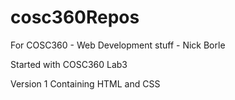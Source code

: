# cosc360Repos
For COSC360 - Web Development stuff - Nick Borle

Started with COSC360 Lab3

Version 1 Containing HTML and CSS
